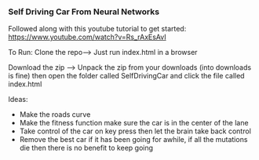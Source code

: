 ### Self Driving Car From Neural Networks

Followed along with this youtube tutorial to get started: https://www.youtube.com/watch?v=Rs_rAxEsAvI


To Run:
Clone the repo--> Just run index.html in a browser

Download the zip --> Unpack the zip from your downloads (into downloads is fine) then open the folder called SelfDrivingCar and click the file called index.html


Ideas:
- Make the roads curve
- Make the fitness function make sure the car is in the center of the lane
- Take control of the car on key press then let the brain take back control
- Remove the best car if it has been going for awhile, if all the mutations die then there is no benefit to keep going